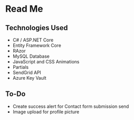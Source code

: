 # Read Me

## Technologies Used
- C# / ASP.NET Core
- Entity Framework Core
- RAzor
- MySQL Database
- JavaScript and CSS Animations
- Partials
- SendGrid API
- Azure Key Vault

## To-Do
- Create success alert for Contact form submission send
- Image upload for profile picture